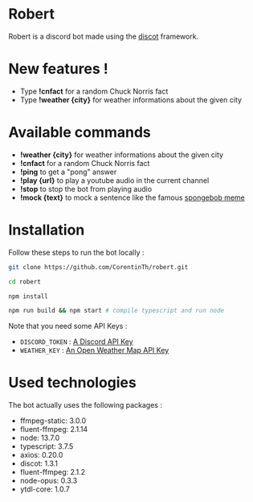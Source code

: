 # Robert
Robert is a discord bot made using the [discot](https://github.com/CorentinTh/discot/) framework.

# New features !
 - Type **!cnfact** for a random Chuck Norris fact
 - Type **!weather {city}** for weather informations about the given city

# Available commands
- **!weather {city}** for weather informations about the given city
- **!cnfact** for a random Chuck Norris fact
- **!ping** to get a "pong" answer
- **!play {url}** to play a youtube audio in the current channel
- **!stop** to stop the bot from playing audio
- **!mock {text}** to mock a sentence like the famous [spongebob meme](https://raw.githubusercontent.com/dhildebr/spongebob-case/master/memEs%20aRen't%20a%20SeRious%20SubjECt.jpg)

# Installation

Follow these steps to run the bot locally :
```sh
git clone https://github.com/CorentinTh/robert.git

cd robert

npm install

npm run build && npm start # compile typescript and run node
```

Note that you need some API Keys :
- ```DISCORD_TOKEN``` : [A Discord API Key](https://discord.com/developers/applications)
- ```WEATHER_KEY``` : [An Open Weather Map API Key](https://openweathermap.org/price)
# Used technologies

The bot actually uses the following packages :
- ffmpeg-static: 3.0.0
- fluent-ffmpeg: 2.1.14
- node: 13.7.0
- typescript: 3.7.5
- axios: 0.20.0
- discot: 1.3.1
- fluent-ffmpeg: 2.1.2
- node-opus: 0.3.3
- ytdl-core: 1.0.7
